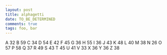 ```yaml
---
layout: post
title: alphagetti
date: TO_BE_DETERMINED
comments: true
tags: foo, bar
---
```


A 32
B 59
C 34
D 54
E 42
F 45
G 36
H 55
I 36
J 43
K 48
L 40
M 38
N 26
O 57
P 58
Q 37
R 49
S 43
T 45
U 41
V 33
X 36
Y 36
Z 38

